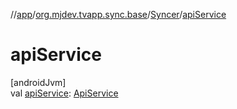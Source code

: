 //[app](../../../index.md)/[org.mjdev.tvapp.sync.base](../index.md)/[Syncer](index.md)/[apiService](api-service.md)

# apiService

[androidJvm]\
val [apiService](api-service.md): [ApiService](../../org.mjdev.tvapp.repository/-api-service/index.md)
